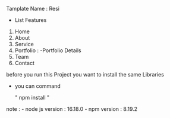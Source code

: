 
Tamplate Name : Resi


+ List Features

1. Home
2. About
3. Service
4. Portfolio : 
    -Portfolio Details
5. Team
6. Contact

before you run this Project you want to install the same Libraries

+ you can command

    " npm install "

note :
    - node js version : 16.18.0
    - npm version : 8.19.2
